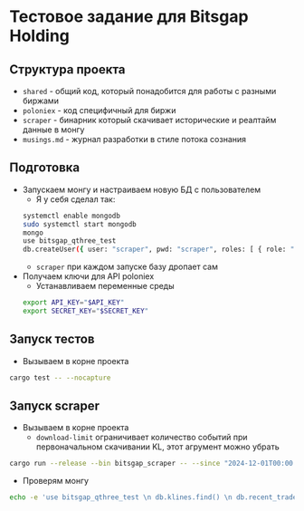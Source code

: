 # Тестовое задание для Bitsgap Holding

## Структура проекта
- `shared` - общий код, который понадобится для работы с разными биржами
- `poloniex` - код специфичный для биржи
- `scraper` - бинарник который скачивает исторические и реалтайм данные в монгу
- `musings.md` - журнал разработки в стиле потока сознания

## Подготовка
- Запускаем монгу и настраиваем новую БД с пользователем
    - Я у себя сделал так:
    ```bash
    systemctl enable mongodb
    sudo systemctl start mongodb
    mongo
    use bitsgap_qthree_test
    db.createUser({ user: "scraper", pwd: "scraper", roles: [ { role: "readWrite", db: "bitsgap_qthree_test" } ] })
    ```
    - `scraper` при каждом запуске базу дропает сам
- Получаем ключи для API poloniex
    - Устанавливаем переменные среды
    ```bash
    export API_KEY="$API_KEY"
    export SECRET_KEY="$SECRET_KEY"
    ```
## Запуск тестов
- Вызываем в корне проекта
```bash
cargo test -- --nocapture
```

## Запуск scraper
- Вызываем в корне проекта
    - `download-limit` ограничивает количество событий при первоначальном скачивании KL, этот агрумент можно убрать
```bash
cargo run --release --bin bitsgap_scraper -- --since "2024-12-01T00:00:00Z" --download-limit 10000 --mongodb-uri mongodb://scraper:scraper@localhost/bitsgap_qthree_test
```
- Проверям монгу
```bash
echo -e 'use bitsgap_qthree_test \n db.klines.find() \n db.recent_trades.find()' | mongo --quiet
```